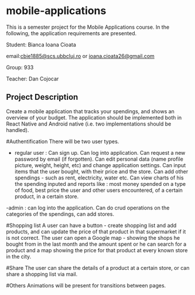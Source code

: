 # mobile-applications
This is a semester project for the Mobile Applications course. In the following, the application requirements are presented.

Student: Bianca Ioana Cioata   

email:cbie1885@scs.ubbcluj.ro or ioana.cioata26@gmail.com

Group: 933 

Teacher: Dan Cojocar

## Project Description

Create a mobile application that tracks your spendings, and shows an overview of your budget. The application should be implemented both in React Native and Android native (i.e. two implementations should be handled). 

#Authentification 
There will be two user types.
- regular user :  Can sign up. Can log into application. Can request a new password by email (if forgotten). Can edit personal data (name profile picture, weight, height, etc) and change application settings. Can input items that the user bought, with their price and the store. Can add other spendings - such as rent, electricity, water etc. Can view charts of his the spending inputed and reports like : most money spended on a type of food, best price the user and other users encountered, of a certain product, in a certain store. 

-admin : can log into the application. Can do crud operations on the categories of the spendings, can add stores.

#Shopping list
A user can have a button - create shopping list and add products, and can update the price of that product in that supermarket if it is not correct.
The user can open a Google map - showing the shops he bought from in the last month and the amount spent or he can search for a product and a map showing the price for that product at every known store in the city. 

#Share
The user can share the details of a product at a certain store, or can share a shopping list via mail.

#Others
Animations will be present for transitions between pages.
